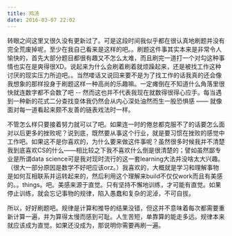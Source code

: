 ```yaml
---
title: 鸡汤
date: 2016-03-07 22:02
---
```


转眼之间这里又很久没有更新过了。可是这段时间我似乎都在很认真地刷题并没有完全荒废掉呢，至少在我自己看来是这样的吧。。刷题这件事其实本来是非常令人愉快的，首先大部分题目都很有趣又不怎么太难，而且刷完一道打一个对勾这种事情也实在是爽得很XD。说起来为什么会刷着刷着就烦躁起来，还是被找工作这种讨厌的现实压力所迫吧。。当然喽话又说回来要不是为了找工作的话我真的还会像我想象的那样投身于刷题这样一种高尚的乐趣嘛。一定瘫倒在不知道什么角落里很快就连数字都不会数了吧 -- 然而这也并不代表我现在就数得很得心应手。每当遇到一种新的花式二分查找变体我仍然会从内心深处油然而生一股恐惧感 —— 就像面对每一道看起来颇不友善的链表戏法时一样。

不管怎么样只要接着努力就可以了吧。如果连一时的倦怠都克服不了的话要怎么面对以后更多的挫败呢？说到底，既然要从事这个行业，就是要习惯在挫败的感觉中工作吧。如果这不是你喜欢的，为什么要来做这件事呢？虽然很多时候我并不清楚我到底喜欢CS的什么——相比较之下我不喜欢什么倒是很清楚的；譬如虽然鄙专业是所谓data science可是我对现时流行的这一套learning大法并没啥太大兴趣。（很大一部分原因是数学不好吧应该orz。）我喜欢的，大概就是学习和理解事物是如何互相联系并运转起来的，然后利用这个理解来build不仅仅work而且有美感的。。things。吧。美感来源于直觉。只有坚持不懈地训练，才可能有直觉。如果停止训练，就会忘记事物的规律，陷入愚蠢和复杂的泥淖，不可自拔。

所以，好好刷题吧。规律是计算和推导的结果没错，但这并不意味着每次都需要重新计算一遍，并为算得太慢而感到可耻。人生苦短，单靠算的能走多远。规律本来就应该成为直觉。如果还没成为，那说明你需要再刷一遍。